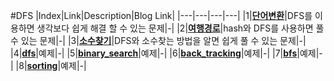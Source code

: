 #DFS
|Index|Link|Description|Blog Link|
|---|---|---|---|
|1|[**단어변환**](../src/programmers/단어변환)|DFS를 이용하면 생각보다 쉽게 해결 할 수 있는 문제|-|
|2|[**여행경로**](../src/programmers/여행경로)|hash와 DFS를 사용하면 풀 수 있는 문제|-|
|3|[**소수찾기**](../src/programmers/소수찾기)|DFS와 소수찾는 방법을 알면 쉽게 풀 수 있는 문제|-|
|4|[**dfs**](../src/template/dfs)|예제|-|
|5|[**binary_search**](../src/template/binary_search)|예제|-|
|6|[**back_tracking**](../src/template/back_tracking)|예제|-|
|7|[**bfs**](../src/template/bfs)|예제|-|
|8|[**sorting**](../src/template/sorting)|예제|-|
